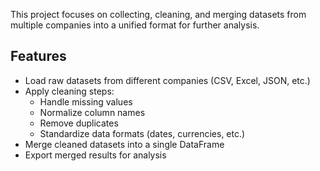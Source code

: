 
This project focuses on collecting, cleaning, and merging datasets from multiple companies into a unified format for further analysis.

## Features
- Load raw datasets from different companies (CSV, Excel, JSON, etc.)
- Apply cleaning steps:
  - Handle missing values
  - Normalize column names
  - Remove duplicates
  - Standardize data formats (dates, currencies, etc.)
- Merge cleaned datasets into a single DataFrame
- Export merged results for analysis
